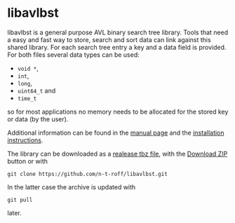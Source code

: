 # libavlbst
libavlbst is a general purpose AVL binary search tree library.
Tools that need a easy and fast way to store, search and sort data can link against this shared library.
For each search tree entry a key and a data field is provided.
For both files several data types can be used:

- `void *`,
- `int`,
- `long`,
- `uint64_t` and
- `time_t`

so for most applications no memory needs to be allocated for the stored key or data (by the user).

Additional information can be found in the [manual page](http://n-t-roff.github.io/heirloom/bst.3.html)
and the [installation instructions](https://github.com/n-t-roff/libavlbst/blob/master/INSTALL).

The library can be downloaded as a
[realease tbz file](https://github.com/n-t-roff/libavlbst/releases/download/v1.0.1/libavlbst.tar.bz2),
with the [Download ZIP](https://github.com/n-t-roff/libavlbst/archive/master.zip) button or with
```
git clone https://github.com/n-t-roff/libavlbst.git
```
In the latter case the archive is updated with
```
git pull
```
later.
